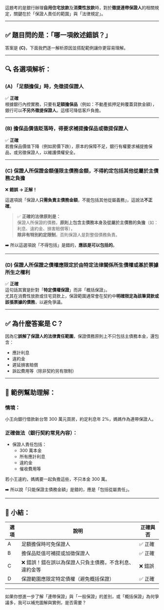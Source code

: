 這題考的是銀行辦理**自用住宅放款**及**消費性放款**時，對於**徵提連帶保證人**的相關規定，關鍵在於「保證人責任的範圍」與「法律規定」。

---

## ✅ 題目問的是：「**哪一項敘述錯誤？**」
答案是 **(C)**，下面我們逐一解析原因並搭配範例讓你更容易理解。

---

## 🔍 各選項解析：

### **(A)** 「足額擔保」時，免徵提保證人  
✅ **正確**  
根據銀行內控實務，只要有**足額擔保品**（例如：不動產抵押足夠覆蓋貸款金額），銀行可以**不另外徵提保證人**。這樣可降低客戶負擔。

---

### **(B)** 擔保品價值貶落時，得要求補提擔保品或徵提保證人  
✅ **正確**  
若擔保品價值下降（例如房價下跌），原本的保障不足，銀行有權要求補提擔保品，或另徵保證人，以維護債權安全。

---

### **(C)** 保證人所保證金額僅限主債務金額，不得約定包括其他從屬於主債務之負擔  
❌ **錯誤 → 正解！**

這選項說「保證人**只需負責主債務金額**，不能包括其他從屬義務」，這說法**不正確**。

> ✅ **正確的法律原則是：**  
> 保證人所保證的債務，**原則上包含主債務本身及從屬於主債務的負擔**（如：利息、違約金、損害賠償等），  
> **除非有特別約定限制**，否則保證人是對整個債務負責。

➡️ 所以這選項說「不得包括」是錯的，**應該是可以包括的**。

---

### **(D)** 保證人所保證之債權應限定於由特定法律關係所生債權或基於票據所生之權利  
✅ **正確**  
這句話其實是針對「**特定債權保證**」而非「概括保證」。  
尤其在消費性放款或住宅貸款上，保證範圍通常會在契約中**明確限定為該筆貸款或該張票據的債務**，以避免爭議。

---

## ✅ 為什麼答案是 **C**？

因為它**誤解了保證人的法律責任範圍**，保證債務原則上不只包括主債務本金，還包含：
- 應計利息  
- 違約金  
- 遲延損害賠償  
- 訴訟費用等（除非契約另有限制）

---

## 🧠 範例幫助理解：

### 情境：
小王向銀行借款新台幣 300 萬元買房，約定利息年 2%，媽媽作為連帶保證人。

### 正確做法（銀行契約常見內容）：
- 保證人責任包括：
  - 300 萬本金
  - 所有應計利息
  - 違約金
  - 催收費用等

若小王違約，媽媽要一起負擔這些，不只本金 300 萬。

➡️ 所以說「只能保證主債務金額」是錯的，應是「包括從屬責任」。

---

## 📌 小結：

| 選項 | 說明                                                                 | 正確與否 |
|------|----------------------------------------------------------------------|----------|
| A    | 足額擔保時可免保證人                                                | ✅ 正確   |
| B    | 擔保品貶值可補提或加徵保證人                                        | ✅ 正確   |
| C    | ❌ 錯誤！錯在誤以為保證人只負主債務，不含利息、違約金等              | ❌ 錯誤   |
| D    | 保證範圍應限定特定債權（避免概括保證）                              | ✅ 正確   |

---

如果你想進一步了解「連帶保證」與「一般保證」的差別，或「概括保證」為何爭議多，我可以補充圖解與實例，是否需要？